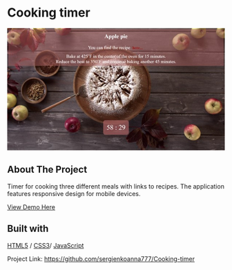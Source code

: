 # Cooking timer

<img src="./cookingTimer.jpg" alt="Image" width="auto">

<!-- ABOUT THE PROJECT -->
## About The Project 

Timer for cooking three different meals with links to recipes.
The application features responsive design for mobile devices.
  <p>
    <a href="https://cooking-timer-for-us.glitch.me">View Demo Here</a>
  </p>



## Built with 

[HTML5](https://www.w3schools.com/html/) / [CSS3](https://www.w3schools.com/css/)/ [JavaScript](https://www.w3schools.com/js/)


 Project Link:  https://github.com/sergienkoanna777/Cooking-timer
